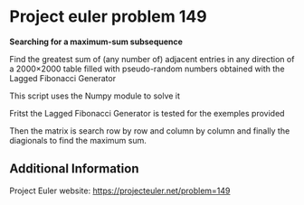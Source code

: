 # Project euler problem 149

__Searching for a maximum-sum subsequence__

Find the greatest sum of (any number of) adjacent entries in any direction of a 2000×2000 table
filled with pseudo-random numbers obtained with the Lagged Fibonacci Generator

This script uses the Numpy module to solve it

Fritst the Lagged Fibonacci Generator is tested for the exemples provided

Then the matrix is search row by row and column by column and finally the diagionals to find the maximum sum.

## Additional Information 

Project Euler website: https://projecteuler.net/problem=149
